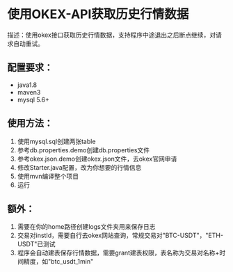 # 使用OKEX-API获取历史行情数据

描述：使用okex接口获取历史行情数据，支持程序中途退出之后断点继续，对请求自动重试。

## 配置要求： 
- java1.8 
- maven3
- mysql 5.6+

## 使用方法：
1. 使用mysql.sql创建两张table
2. 参考db.properties.demo创建db.properties文件
3. 参考okex.json.demo创建okex.json文件，去okex官网申请
4. 修改Starter.java配置，改为你想要的行情信息
5. 使用mvn编译整个项目
6. 运行


## 额外：
1. 需要在你的home路径创建logs文件夹用来保存日志
2. 交易对instId，需要自行去okex网站查询，常规交易对"BTC-USDT"，"ETH-USDT"已测试
3. 程序会自动建表保存行情数据，需要grant建表权限，表名称为交易对名称+时间精度，如"btc_usdt_1min"